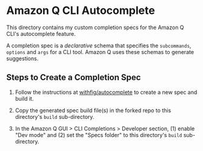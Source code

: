 # Amazon Q CLI Autocomplete

This directory contains my custom completion specs for the Amazon Q CLI's
autocomplete feature.

A completion spec is a _declarative_ schema that specifies the `subcommands`,
`options` and `args` for a CLI tool. Amazon Q uses these schemas to generate
suggestions.

## Steps to Create a Completion Spec

1. Follow the instructions at [withfig/autocomplete](https://github.com/withfig/autocomplete#-contribute-your-first-spec-in--3-minutes)
to create a new spec and build it.

2. Copy the generated spec build file(s) in the forked repo to this directory's
`build` sub-directory.

3. In the Amazon Q GUI > CLI Completions > Developer section, (1) enable "Dev
mode" and (2) set the "Specs folder" to this directory's `build` sub-directory.
